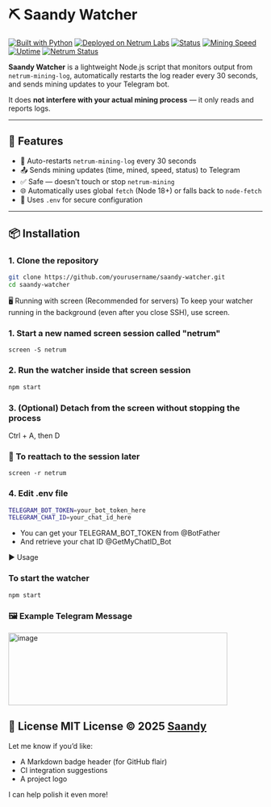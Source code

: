 # ⛏️ Saandy Watcher

[![Built with Python](https://img.shields.io/badge/Built%20with-Python-blue?logo=python)](https://www.python.org/)
[![Deployed on Netrum Labs](https://img.shields.io/badge/Deployed%20on-Netrum%20Labs-blue)](https://netrum.io)
[![Status](https://img.shields.io/badge/shouldRespond-true-brightgreen)](#)
[![Mining Speed](https://img.shields.io/badge/Speed-5.3_H%2Fs-orange)](#)
[![Uptime](https://img.shields.io/badge/Uptime-99.99%25-brightgreen)](#)
[![Netrum Status](https://img.shields.io/badge/Netrum-Mining_Active-blue)](#)



**Saandy Watcher** is a lightweight Node.js script that monitors output from `netrum-mining-log`, automatically restarts the log reader every 30 seconds, and sends mining updates to your Telegram bot.

It does **not interfere with your actual mining process** — it only reads and reports logs.

---

## 🚀 Features

- 🔁 Auto-restarts `netrum-mining-log` every 30 seconds
- 📤 Sends mining updates (time, mined, speed, status) to Telegram
- ✅ Safe — doesn't touch or stop `netrum-mining`
- 🌐 Automatically uses global `fetch` (Node 18+) or falls back to `node-fetch`
- 🔐 Uses `.env` for secure configuration

---

## 📦 Installation

### 1. Clone the repository

```bash
git clone https://github.com/yourusername/saandy-watcher.git
cd saandy-watcher
```
🖥️ Running with screen (Recommended for servers)
To keep your watcher running in the background (even after you close SSH), use screen.
### 1. Start a new named screen session called "netrum"
```
screen -S netrum
```
### 2. Run the watcher inside that screen session
```bash
npm start
```
### 3. (Optional) Detach from the screen without stopping the process
Ctrl + A, then D
### 🔄 To reattach to the session later
```
screen -r netrum
```
### 4. Edit .env file
```bash
TELEGRAM_BOT_TOKEN=your_bot_token_here
TELEGRAM_CHAT_ID=your_chat_id_here
```
-   You can get your TELEGRAM_BOT_TOKEN from @BotFather
-  And retrieve your chat ID @GetMyChatID_Bot


▶️ Usage
### To start the watcher
```bash
npm start
```
### 🖼 Example Telegram Message
<img width="434" height="144" alt="image" src="https://github.com/user-attachments/assets/ab058e5e-a618-4bea-8cda-a0698275c82d" />

📄 License
MIT License © 2025 [Saandy](https://github.com/KaelVNode)
---

Let me know if you’d like:
- A Markdown badge header (for GitHub flair)
- CI integration suggestions
- A project logo

I can help polish it even more!





